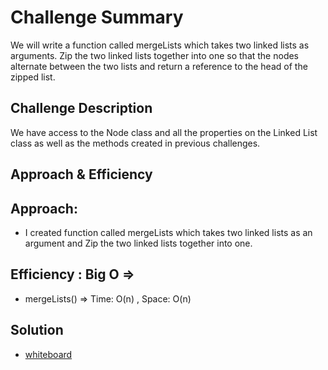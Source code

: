 # Challenge Summary
We will write a function called mergeLists which takes two linked lists as arguments. Zip the two linked lists together into one so that the nodes alternate between the two lists and return a reference to the head of the zipped list.

## Challenge Description
We have access to the Node class and all the properties on the Linked List class as well as the methods created in previous challenges.

## Approach & Efficiency
## Approach:
- I created function called mergeLists which takes two linked lists as an argument and Zip the two linked lists together into one.
## Efficiency : Big O => 
- mergeLists() =>  Time: O(n) , Space: O(n)

## Solution
- [whiteboard](../assets/ll-merged.jpg)

